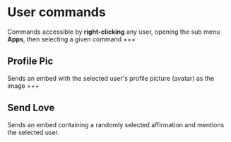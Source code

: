 # User commands
Commands accessible by **right-clicking** any user, opening the sub menu **Apps**, then selecting a given command
+++
## Profile Pic
Sends an embed with the selected user's profile picture (avatar) as the image
+++
## Send Love
Sends an embed containing a randomly selected affirmation and mentions the selected user.